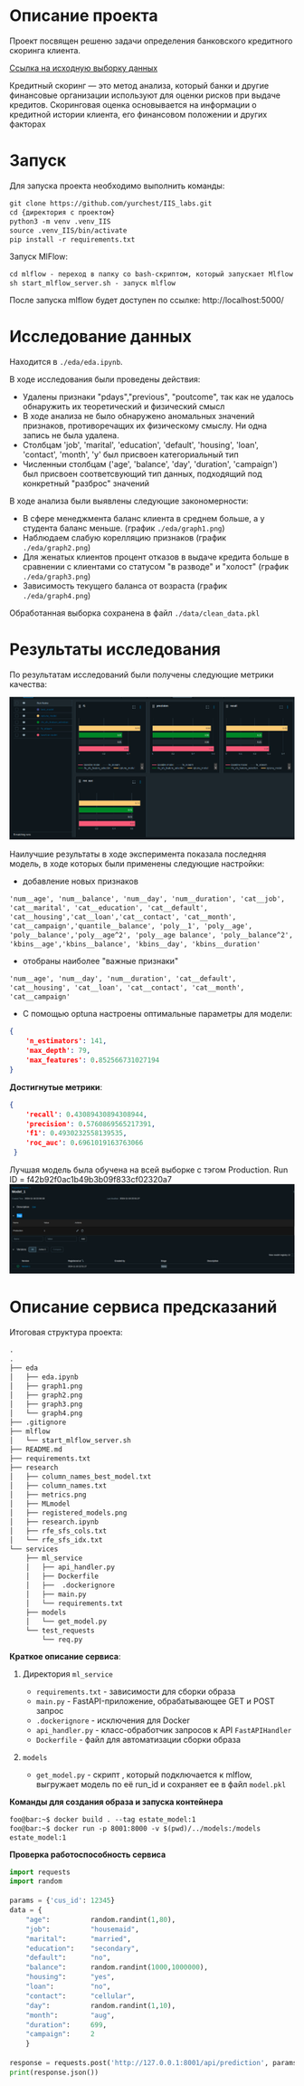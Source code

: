 # Описание проекта
Проект посвящен решеню задачи определения банковского кредитного скоринга клиента.

[Ссылка на исходную выборку данных ](https://www.kaggle.com/datasets/kapturovalexander/bank-credit-scoring/data)

Кредитный скоринг — это метод анализа, который банки и другие финансовые организации используют для оценки рисков при выдаче кредитов. Скоринговая оценка основывается на информации о кредитной истории клиента, его финансовом положении и других факторах

# Запуск
Для запуска проекта необходимо выполнить команды:
```
git clone https://github.com/yurchest/IIS_labs.git
cd {директория с проектом}
python3 -m venv .venv_IIS
source .venv_IIS/bin/activate
pip install -r requirements.txt
```

Запуск MlFlow:
```
cd mlflow - переход в папку со bash-скриптом, который запускает Mlflow
sh start_mlflow_server.sh - запуск mlflow
```
После запуска mlflow будет доступен по ссылке: http://localhost:5000/

# Исследование данных

Находится в `./eda/eda.ipynb`. 

В ходе исследования были проведены действия:
* Удалены признаки "pdays","previous", "poutcome", так как не удалось обнаружить их теоретический и физический смысл
* В ходе анализа не было обнаружено аномальных значений признаков, противоречащих их физическому смыслу. Ни одна запись не была удалена.
* Столбцам 'job', 'marital', 'education', 'default', 'housing', 'loan', 'contact', 'month', 'y' был присвоен категориальный тип
* Численныи столбцам ('age', 'balance', 'day', 'duration', 'campaign') был присвоен соответсвующий тип данных, подходящий под конкретный "разброс" значений

В ходе анализа были выявлены следующие закономерности: 
* В сфере менеджмента баланс клиента в среднем больше, а у студента баланс меньше. (график `./eda/graph1.png`)
* Наблюдаем слабую корелляцию признаков (график `./eda/graph2.png`)
* Для женатых клиентов процент отказов в выдаче кредита больше в сравнении с клиентами со статусом "в разводе" и "холост" (график `./eda/graph3.png`)
* Зависимость текущего баланса от возраста (график `./eda/graph4.png`)

Обработанная выборка сохранена в файл `./data/clean_data.pkl`

# Результаты исследования

По результатам исследований были получены следующие метрики качества:

![alt text](./research/metrics.png)

Наилучшие результаты в ходе эксперимента показала последняя модель, в ходе которых были применены следующие настройки:
* добавление новых признаков

```
'num__age', 'num__balance', 'num__day', 'num__duration', 'cat__job',
'cat__marital', 'cat__education', 'cat__default', 'cat__housing','cat__loan','cat__contact', 'cat__month', 'cat__campaign','quantile__balance', 'poly__1', 'poly__age', 'poly__balance','poly__age^2', 'poly__age balance', 'poly__balance^2', 'kbins__age','kbins__balance', 'kbins__day', 'kbins__duration'
```

* отобраны наиболее "важные признаки"

```
'num__age', 'num__day', 'num__duration', 'cat__default', 'cat__housing', 'cat__loan', 'cat__contact', 'cat__month', 'cat__campaign'
```

* С помощью optuna настроены оптимальные параметры для модели:
```json
{
    'n_estimators': 141, 
    'max_depth': 79, 
    'max_features': 0.852566731027194
}
```

**Достигнутые метрики**:
```json
{
    'recall': 0.43089430894308944,
    'precision': 0.5760869565217391,
    'f1': 0.4930232558139535,
    'roc_auc': 0.6961019163763066
 }
```

Лучшая модель была обучена на всей выборке с тэгом Production. Run ID = f42b92f0ac1b49b3b09f833cf02320a7
![alt text](./research/registered_models.png)

# Описание сервиса предсказаний

Итоговая структура проекта:

```
.
.
├── eda
│   ├── eda.ipynb
│   ├── graph1.png
│   ├── graph2.png
│   ├── graph3.png
│   └── graph4.png
├── .gitignore
├── mlflow
│   └── start_mlflow_server.sh
├── README.md
├── requirements.txt
├── research
│   ├── column_names_best_model.txt
│   ├── column_names.txt
│   ├── metrics.png
│   ├── MLmodel
│   ├── registered_models.png
│   ├── research.ipynb
│   ├── rfe_sfs_cols.txt
│   └── rfe_sfs_idx.txt
└── services
    ├── ml_service
    │   ├── api_handler.py
    │   ├── Dockerfile
    │   ├──  .dockerignore
    │   ├── main.py
    │   └── requirements.txt
    ├── models
    │   └── get_model.py
    └── test_requests
        └── req.py
```

**Краткое описание сервиса**:
1.  Директория `ml_service`
    * `requirements.txt` - зависимости для сборки образа
    *  `main.py` - FastAPI-приложение, обрабатывающее GET и POST запрос
    * `.dockerignore` - исключения для Docker
    * `api_handler.py` -   класс-обработчик запросов к API `FastAPIHandler`
    * `Dockerfile` - файл для автоматизации сборки образа

2. `models`
    * `get_model.py` - скрипт , который подключается к mlflow, выгружает модель по её run_id и сохраняет ее в файл `model.pkl`

**Команды для создания образа и запуска контейнера**

```console
foo@bar:~$ docker build . --tag estate_model:1
foo@bar:~$ docker run -p 8001:8000 -v $(pwd)/../models:/models estate_model:1
```


**Проверка работоспособность сервиса**

```python
import requests
import random

params = {'cus_id': 12345}
data = {
    "age":          random.randint(1,80),
    "job":          "housemaid",
    "marital":	    "married",
    "education":	"secondary",
    "default":	    "no",
    "balance":	    random.randint(1000,1000000),
    "housing":	    "yes",
    "loan":	        "no",
    "contact":	    "cellular",
    "day":	        random.randint(1,10),
    "month":	    "aug",
    "duration":     699,
    "campaign":     2
    } 

response = requests.post('http://127.0.0.1:8001/api/prediction', params=params, json=data)
print(response.json())
```